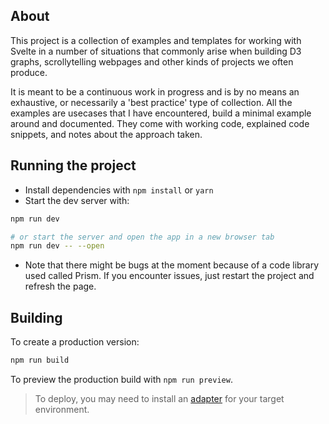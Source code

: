 ## About

This project is a collection of examples and templates for working with Svelte in a number of situations that commonly arise when building D3 graphs, scrollytelling webpages and other kinds of projects we often produce.

It is meant to be a continuous work in progress and is by no means an exhaustive, or necessarily a 'best practice' type of collection. All the examples are usecases that I have encountered, build a minimal example around and documented. They come with working code, explained code snippets, and notes about the approach taken. 

## Running the project
- Install dependencies with `npm install` or `yarn` 
- Start the dev server with:
```bash
npm run dev

# or start the server and open the app in a new browser tab
npm run dev -- --open
```
- Note that there might be bugs at the moment because of a code library used called Prism. If you encounter issues, just restart the project and refresh the page. 

## Building
To create a production version:
```bash
npm run build
```

To preview the production build with `npm run preview`.

> To deploy, you may need to install an [adapter](https://kit.svelte.dev/docs/adapters) for your target environment.

